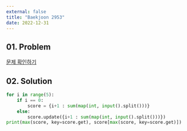 ```yaml
---
external: false
title: "Baekjoon 2953"
date: 2022-12-31
---
```


## 01. Problem

[문제 확인하기](https://www.acmicpc.net/problem/2953)

## 02. Solution

```Python
for i in range(5):
    if i == 0: 
        score = {i+1 : sum(map(int, input().split()))}
    else:
        score.update({i+1 : sum(map(int, input().split()))})
print(max(score, key=score.get), score[max(score, key=score.get)])
```

